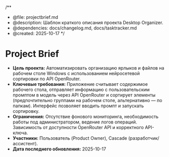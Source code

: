 /**
 * @file: projectbrief.md
 * @description: Шаблон краткого описания проекта Desktop Organizer.
 * @dependencies: docs/changelog.md, docs/tasktracker.md
 * @created: 2025-10-17
 */

# Project Brief

- **Цель проекта:** Автоматизировать организацию ярлыков и файлов на рабочем столе Windows с использованием нейросетевой сортировки по API OpenRouter.
- **Ключевые требования:** Приложение считывает содержимое рабочего стола, отправляет информацию с пользовательским промптом в модель через API OpenRouter и сортирует элементы (предпочтительно группами на рабочем столе, альтернативно — по папкам). Интерфейс позволяет вводить промпт и запускать сортировку.
- **Ограничения:** Отсутствие фонового мониторинга, необходимость работы под администратором, ведение логов операций. Зависимость от доступности OpenRouter API и корректного API-ключа.
- **Участники:** Пользователь (Product Owner), Cascade (разработчик/ассистент).
- **Дата последнего обновления:** 2025-10-17
